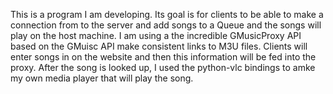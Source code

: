 This is a program I am developing. Its goal is for clients to be able to make a connection from to the server and add songs to a Queue and the songs will play on the host machine. I am using a the incredible GMusicProxy API based on the GMuisc API make consistent links to M3U files. Clients will enter songs in on the website and then this information will be fed into the proxy. After the song is looked up, I used the python-vlc bindings to amke my own media player that will play the song. 